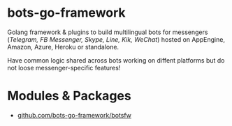 # bots-go-framework

Golang framework & plugins to build multilingual bots for messengers (_Telegram, FB Messenger, Skype, Line, Kik, WeChat_)
hosted on AppEngine, Amazon, Azure, Heroku or standalone.

Have common logic shared across bots working on diffent platforms but do not loose messenger-specific features!

# Modules & Packages

- [github.com/bots-go-framework/botsfw](https://github.com/bots-go-framework/botsfw)
